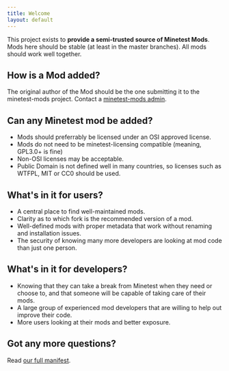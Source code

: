 ```yaml
---
title: Welcome
layout: default
---
```


This project exists to **provide a semi-trusted source of Minetest Mods**.
Mods here should be stable (at least in the master branches).
All mods should work well together.

## How is a Mod added?

The original author of the Mod should be the one submitting it to the minetest-mods
project. Contact a [minetest-mods admin](https://github.com/orgs/minetest-mods/people).

## Can any Minetest mod be added?

* Mods should preferrably be licensed under an OSI approved license.
* Mods do not need to be minetest-licensing compatible (meaning, GPL3.0+ is fine)
* Non-OSI licenses may be acceptable.
* Public Domain is not defined well in many countries, so licenses such as WTFPL,
  MIT or CC0 should be used.

## What's in it for users?

* A central place to find well-maintained mods.
* Clarity as to which fork is the recommended version of a mod.
* Well-defined mods with proper metadata that work without renaming and installation issues.
* The security of knowing many more developers are looking at mod code than just one person.

## What's in it for developers?
* Knowing that they can take a break from Minetest when they need or choose to, and that someone will be capable of taking care of their mods.
* A large group of experienced mod developers that are willing to help out improve their code.
* More users looking at their mods and better exposure.

## Got any more questions?

Read [our full manifest](README.html).
